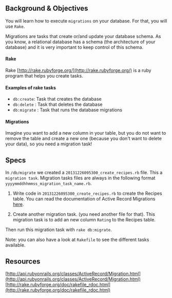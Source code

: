 ## Background & Objectives
You will learn how to execute `migrations` on your database. For that, you will use `Rake`.

Migrations are tasks that create or/and update your database schema. As you know, a relational database has a schema (the architecture of your database) and it is very important to keep control of this schema.

#### Rake
Rake [http://rake.rubyforge.org/](http://rake.rubyforge.org/) is a ruby program that helps you create tasks.

#### Examples of rake tasks
* `db:create`: Task that creates the database
* `db:delete` : Task that deletes the database
* `db:migrate` : Task that runs the database migrations

#### Migrations
Imagine you want to add a new column in your table, but you do not want to remove the table and create a new one (because you don't want to delete your data), so you need a migration task!

## Specs 

In `/db/migrate` we created a `20131226095300_create_recipes.rb` file. This a `migration task`. Migration tasks files are always in the following format `yyyymmddhhmmss_migration_task_name.rb`.

1. Write code in `20131226095300_create_recipes.rb` to create the Recipes table. You can read the documentation of Active Record Migrations [here](http://api.rubyonrails.org/classes/ActiveRecord/Migration.html).

2. Create another migration task. (you need another file for that). This migration task is to add an new column `Rating` to the Recipes table.
 
Then run this migration task with `rake db:migrate`.

Note: you can also have a look at `Rakefile` to see the different tasks available.


## Resources

[http://api.rubyonrails.org/classes/ActiveRecord/Migration.html](http://api.rubyonrails.org/classes/ActiveRecord/Migration.html)
[http://rake.rubyforge.org/doc/rakefile_rdoc.html](http://rake.rubyforge.org/doc/rakefile_rdoc.html)